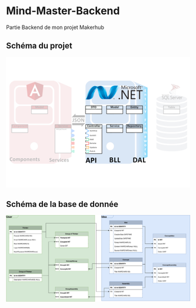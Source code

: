 # Mind-Master-Backend
 
 Partie Backend de mon projet Makerhub

## Schéma du projet

<img width="500" alt="Schéma du projet avec un focus sur la partie Backend" src="https://github.com/RobinPecheurTechnobel/Mind-Master-Backend/blob/assets/Schema-projet-BEFocused.png">

## Schéma de la base de donnée

<img width="500" alt="Schéma relationnel de la base de données" src="https://github.com/RobinPecheurTechnobel/Mind-Master-Backend/blob/assets/Mind%20Master.drawio.svg">
